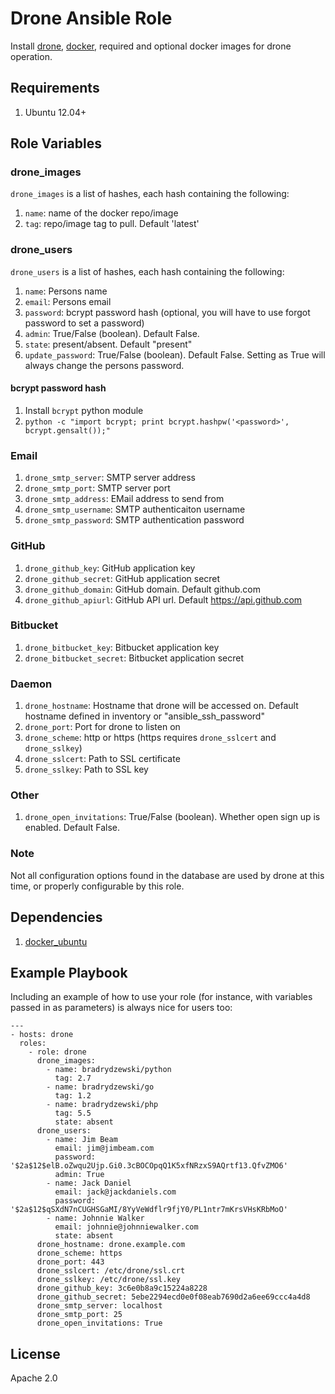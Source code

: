 # Drone Ansible Role

Install [drone](https://github.com/drone/drone), [docker](https://www.docker.io/), required and optional docker images for drone operation.

## Requirements

1. Ubuntu 12.04+

## Role Variables

### drone\_images

`drone_images` is a list of hashes, each hash containing the following:

1. `name`: name of the docker repo/image
1. `tag`: repo/image tag to pull. Default 'latest'

### drone\_users

`drone_users` is a list of hashes, each hash containing the following:

1. `name`: Persons name
1. `email`: Persons email
1. `password`: bcrypt password hash (optional, you will have to use forgot password to set a password)
1. `admin`: True/False (boolean). Default False.
1. `state`: present/absent. Default "present"
1. `update_password`: True/False (boolean). Default False. Setting as True will always change the persons password.

#### bcrypt password hash

1. Install `bcrypt` python module
1. `python -c "import bcrypt; print bcrypt.hashpw('<password>', bcrypt.gensalt());"`

### Email

1. `drone_smtp_server`: SMTP server address
1. `drone_smtp_port`: SMTP server port
1. `drone_smtp_address`: EMail address to send from
1. `drone_smtp_username`: SMTP authenticaiton username
1. `drone_smtp_password`: SMTP authentication password

### GitHub

1. `drone_github_key`: GitHub application key
1. `drone_github_secret`: GitHub application secret
1. `drone_github_domain`: GitHub domain. Default github.com
1. `drone_github_apiurl`: GitHub API url. Default https://api.github.com

### Bitbucket

1. `drone_bitbucket_key`: Bitbucket application key
1. `drone_bitbucket_secret`: Bitbucket application secret

### Daemon

1. `drone_hostname`: Hostname that drone will be accessed on. Default hostname defined in inventory or "ansible\_ssh\_password"
1. `drone_port`: Port for drone to listen on
1. `drone_scheme`: http or https (https requires `drone_sslcert` and `drone_sslkey`)
1. `drone_sslcert`: Path to SSL certificate
1. `drone_sslkey`: Path to SSL key

### Other

1. `drone_open_invitations`: True/False (boolean). Whether open sign up is enabled. Default False.


### Note

Not all configuration options found in the database are used by drone at this time, or properly configurable by this role.

## Dependencies

1. [docker\_ubuntu](https://galaxy.ansible.com/list#/roles/292)

## Example Playbook

Including an example of how to use your role (for instance, with variables passed in as parameters) is always nice for users too:

    ---
    - hosts: drone
      roles:
        - role: drone
          drone_images:
            - name: bradrydzewski/python
              tag: 2.7
            - name: bradrydzewski/go
              tag: 1.2
            - name: bradrydzewski/php
              tag: 5.5
              state: absent
          drone_users:
            - name: Jim Beam
              email: jim@jimbeam.com
              password: '$2a$12$elB.oZwqu2Ujp.Gi0.3cBOCOpqQ1K5xfNRzxS9AQrtf13.QfvZMO6'
              admin: True
            - name: Jack Daniel
              email: jack@jackdaniels.com
              password: '$2a$12$qSXdN7nCUGHSGaMI/8YyVeWdflr9fjY0/PL1ntr7mKrsVHsKRbMoO'
            - name: Johnnie Walker
              email: johnnie@johnniewalker.com
              state: absent
          drone_hostname: drone.example.com
          drone_scheme: https
          drone_port: 443
          drone_sslcert: /etc/drone/ssl.crt
          drone_sslkey: /etc/drone/ssl.key
          drone_github_key: 3c6e0b8a9c15224a8228
          drone_github_secret: 5ebe2294ecd0e0f08eab7690d2a6ee69ccc4a4d8
          drone_smtp_server: localhost
          drone_smtp_port: 25
          drone_open_invitations: True

## License

Apache 2.0
